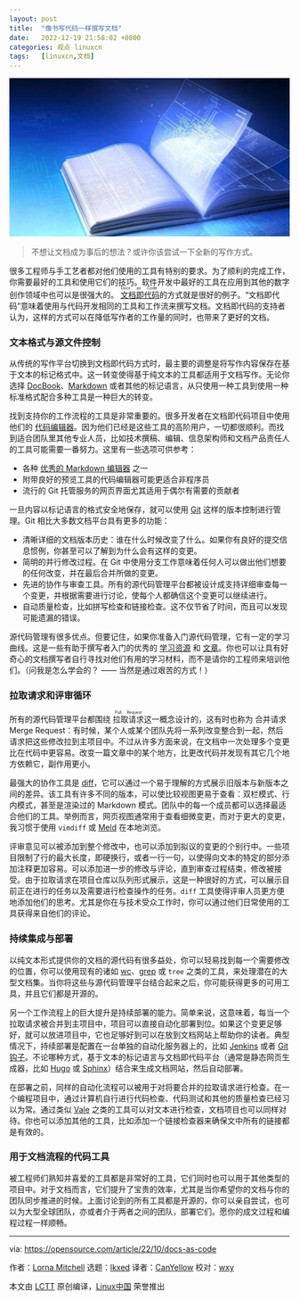 ```yaml
---
layout: post
title:	"像书写代码一样撰写文档"
date:	2022-12-19 21:58:02 +0800 
categories:	观点 linuxcn 
tags:	[linuxcn,文档]
---
```



![](/Asserts/Images/album/202212/19/215600m3bzhqlu23lskssl.jpg)



> 
> 不想让文档成为事后的想法？或许你该尝试一下全新的写作方式。
> 
> 
> 


很多工程师与手工艺者都对他们使用的工具有特别的要求。为了顺利的完成工作，你需要最好的工具和使用它们的技巧。软件开发中最好的工具在应用到其他的数字创作领域中也可以是很强大的。<ruby> <a href="https://www.writethedocs.org/guide/docs-as-code">  文档即代码 </a> <rt>  Docs as Code </rt></ruby> 的方式就是很好的例子。“文档即代码”意味着使用与代码开发相同的工具和工作流来撰写文档。文档即代码的支持者认为，这样的方式可以在降低写作者的工作量的同时，也带来了更好的文档。


### 文本格式与源文件控制


从传统的写作平台切换到文档即代码方式时，最主要的调整是将写作内容保存在基于文本的标记格式中。这一转变使得基于纯文本的工具都适用于文档写作。无论你选择 [DocBook](https://opensource.com/article/17/9/docbook)、[Markdown](http://commonmark.org) 或者其他的标记语言，从只使用一种工具到使用一种标准格式配合多种工具是一种巨大的转变。


找到支持你的工作流程的工具是非常重要的。很多开发者在文档即代码项目中使用他们的 [代码编辑器](https://opensource.com/article/20/12/eclipse)。因为他们已经是这些工具的高阶用户，一切都很顺利。而找到适合团队里其他专业人员，比如技术撰稿、编辑、信息架构师和文档产品责任人的工具可能需要一番努力。这里有一些选项可供参考：


* 各种 [优秀的 Markdown 编辑器](https://opensource.com/article/21/10/markdown-editors) 之一
* 附带良好的预览工具的代码编辑器可能更适合非程序员
* 流行的 Git 托管服务的网页界面尤其适用于偶尔有需要的贡献者


一旦内容以标记语言的格式安全地保存，就可以使用 [Git](https://opensource.com/downloads/cheat-sheet-git) 这样的版本控制进行管理。Git 相比大多数文档平台具有更多的功能：


* 清晰详细的文档版本历史：谁在什么时候改变了什么。如果你有良好的提交信息惯例，你甚至可以了解到为什么会有这样的变更。
* 简明的并行修改过程。在 Git 中使用分支工作意味着任何人可以做出他们想要的任何改变，并在最后合并所做的变更。
* 先进的协作与审查工具。所有的源代码管理平台都被设计成支持详细审查每一个变更，并根据需要进行讨论，使每个人都确信这个变更可以继续进行。
* 自动质量检查，比如拼写检查和链接检查。这不仅节省了时间，而且可以发现可能遗漏的错误。


源代码管理有很多优点。但要记住，如果你准备入门源代码管理，它有一定的学习曲线。这是一些有助于撰写者入门的优秀的 [学习资源](https://opensource.com/article/18/1/step-step-guide-git) 和 [文章](https://opensource.com/article/19/4/write-git)。你也可以让具有好奇心的文档撰写者自行寻找对他们有用的学习材料，而不是请你的工程师来培训他们。（问我是怎么学会的？ —— 当然是通过艰苦的方式！）


### 拉取请求和评审循环


所有的源代码管理平台都围绕 <ruby> 拉取请求 <rt>  Pull Request </rt></ruby> 这一概念设计的，这有时也称为 合并请求Merge Request：有时候，某个人或某个团队先将一系列改变整合到一起，然后请求把这些修改拉到主项目中。不过从许多方面来说，在文档中一次处理多个变更比在代码中更容易。改变一篇文章中的某个地方，比更改代码并发现有其它几个地方依赖它，副作用更小。


最强大的协作工具是 [diff](https://opensource.com/article/21/11/linux-diff-patch)，它可以通过一个易于理解的方式展示旧版本与新版本之间的差异。该工具有许多不同的版本，可以使比较视图更易于查看：双栏模式、行内模式，甚至是渲染过的 Markdown 模式。团队中的每一个成员都可以选择最适合他们的工具。举例而言，网页视图通常用于查看细微变更，而对于更大的变更，我习惯于使用 `vimdiff` 或 [Meld](https://opensource.com/article/20/3/meld) 在本地浏览。


评审意见可以被添加到整个修改中，也可以添加到拟议的变更的个别行中。一些项目限制了行的最大长度，即硬换行，或者一行一句，以使得向文本的特定的部分添加注释更加容易。可以添加进一步的修改与评论，直到审查过程结束，修改被接受。由于拉取请求在项目仓库以队列形式展示，这是一种很好的方式，可以展示目前正在进行的任务以及需要进行检查操作的任务。`diff` 工具使得评审人员更方便地添加他们的思考。尤其是你在与技术受众工作时，你可以通过他们日常使用的工具获得来自他们的评论。


### 持续集成与部署


以纯文本形式提供你的文档的源代码有很多益处，你可以轻易找到每一个需要修改的位置，你可以使用现有的诸如 [wc](https://www.redhat.com/sysadmin/linux-wc-command?intcmp=7013a000002qLH8AAM)、[grep](https://opensource.com/downloads/grep-cheat-sheet) 或 `tree` 之类的工具，来处理潜在的大型文档集。当你将这些与源代码管理平台结合起来之后，你可能获得更多的可用工具，并且它们都是开源的。


另一个工作流程上的巨大提升是持续部署的能力。简单来说，这意味着，每当一个拉取请求被合并到主项目中，项目可以直接自动化部署到位。如果这个变更足够好，就可以放进项目中，它也足够好到可以在放到文档网站上帮助你的读者。典型情况下，持续部署是配置在一台单独的自动化服务器上的，比如 [Jenkins](https://www.jenkins.io) 或者 [Git 钩子](https://www.redhat.com/sysadmin/git-hooks)。不论哪种方式，基于文本的标记语言与文档即代码平台（通常是静态网页生成器，比如 [Hugo](https://opensource.com/article/18/3/start-blog-30-minutes-hugo) 或 [Sphinx](https://opensource.com/article/19/11/document-python-sphinx)）结合来生成文档网站，然后自动部署。


在部署之前，同样的自动化流程可以被用于对将要合并的拉取请求进行检查。在一个编程项目中，通过计算机自行进行代码检查、代码测试和其他的质量检查已经习以为常。通过类似 [Vale](https://vale.sh) 之类的工具可以对文本进行检查，文档项目也可以同样对待。你也可以添加其他的工具，比如添加一个链接检查器来确保文中所有的链接都是有效的。


### 用于文档流程的代码工具


被工程师们熟知并喜爱的工具都是非常好的工具，它们同时也可以用于其他类型的项目中。对于文档而言，它们提升了宝贵的效率，尤其是当你希望你的文档与你的团队同步推进的时候。上面讨论到的所有工具都是开源的，你可以亲自尝试，也可以为大型全球团队，亦或者介于两者之间的团队，部署它们。愿你的成文过程和编程过程一样顺畅。




---


via: <https://opensource.com/article/22/10/docs-as-code>


作者：[Lorna Mitchell](https://opensource.com/users/lornajane) 选题：[lkxed](https://github.com/lkxed) 译者：[CanYellow](https://github.com/CanYellow) 校对：[wxy](https://github.com/wxy)


本文由 [LCTT](https://github.com/LCTT/TranslateProject) 原创编译，[Linux中国](https://linux.cn/) 荣誉推出

